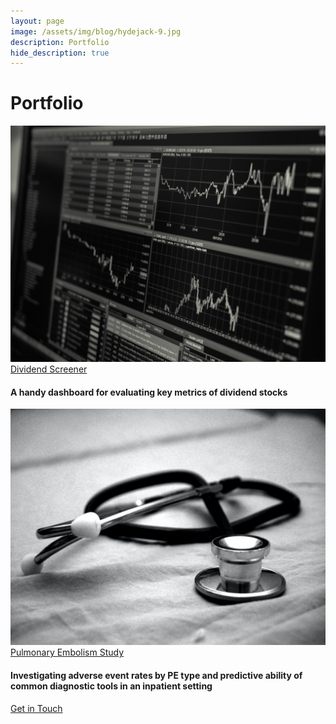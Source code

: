 ```yaml
---
layout: page
image: /assets/img/blog/hydejack-9.jpg
description: Portfolio
hide_description: true
---
```


# Portfolio

  <div class="card">
    <img src="/assets/img/blog/stocks.jpeg" alt="Stocks" class="card__image"/>
    <div class="card__content">
    <a href="https://divscreener.herokuapp.com/" class="card__title">
      <span class="card__title">Dividend Screener</span>
    </a>
      <h4>A handy dashboard for evaluating key metrics of dividend stocks</h4>
    </div>
  </div>

  <div class="card">
    <img src="/assets/img/blog/stethoscope.jpeg" alt="Stocks" class="card__image"/>
    <div class="card__content">
    <a href="https://carlosbrown2.github.io/pe-study/index.html" class="card__title">
      <span class="card__title">Pulmonary Embolism Study</span>
    </a>
      <h4>Investigating adverse event rates by PE type and predictive ability of common diagnostic tools in an inpatient setting</h4>
    </div>
  </div>


<!--author-->


[Get in Touch](/form.md)